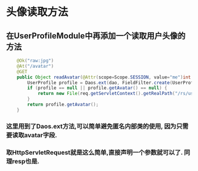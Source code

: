 # 头像读取方法


## 在UserProfileModule中再添加一个读取用户头像的方法

```java
	@Ok("raw:jpg")
	@At("/avatar")
	@GET
	public Object readAvatar(@Attr(scope=Scope.SESSION, value="me")int userId, HttpServletRequest req) throws SQLException {
		UserProfile profile = Daos.ext(dao, FieldFilter.create(UserProfile.class, "^avatar$")).fetch(UserProfile.class, userId);
		if (profile == null || profile.getAvatar() == null) {
			return new File(req.getServletContext().getRealPath("/rs/user_avatar/none.jpg"));
		}
		return profile.getAvatar();
	}
```

### 这里用到了Daos.ext方法,可以简单避免匿名内部类的使用, 因为只需要读取avatar字段.
### 取HttpServletRequest就是这么简单,直接声明一个参数就可以了. 同理resp也是.
